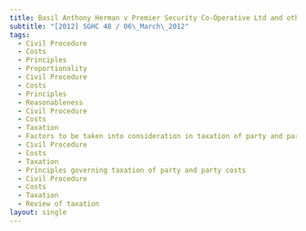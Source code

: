 ```yaml
---
title: Basil Anthony Herman v Premier Security Co-Operative Ltd and others
subtitle: "[2012] SGHC 48 / 06\_March\_2012"
tags:
  - Civil Procedure
  - Costs
  - Principles
  - Proportionality
  - Civil Procedure
  - Costs
  - Principles
  - Reasonableness
  - Civil Procedure
  - Costs
  - Taxation
  - Factors to be taken into consideration in taxation of party and party costs
  - Civil Procedure
  - Costs
  - Taxation
  - Principles governing taxation of party and party costs
  - Civil Procedure
  - Costs
  - Taxation
  - Review of taxation
layout: single
---
```



